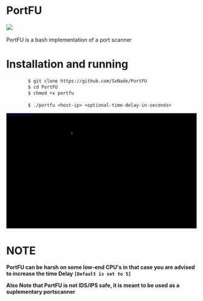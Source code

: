 # PortFU

![](https://media.tenor.com/images/9533937aefa8dfacbee26a9f23d26c61/tenor.gif)

PortFU is a bash implementation of a port scanner

# Installation and running


            $ git clone https://github.com/SxNade/PortFU
            $ cd PortFU
            $ chmod +x portfu
            
            $ ./portfu <host-ip> <optional-time-delay-in-seconds>

![](https://github.com/SxNade/PortFU/blob/main/PortFU.gif)

# NOTE

**PortFU can be harsh on some low-end CPU's in that case you are advised to increase the time Delay `[Default is set to 5]`**

**Also Note that PortFU is not IDS/IPS safe, it is meant to be used as a suplementary portscanner**
